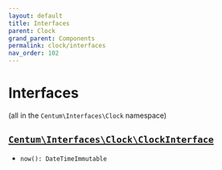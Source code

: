 ```yaml
---
layout: default
title: Interfaces
parent: Clock
grand_parent: Components
permalink: clock/interfaces
nav_order: 102
---
```




# Interfaces

(all in the `Centum\Interfaces\Clock` namespace)



## [`Centum\Interfaces\Clock\ClockInterface`](https://github.com/SidRoberts/centum/blob/development/src/Interfaces/Clock/ClockInterface.php)

- `now(): DateTimeImmutable`
